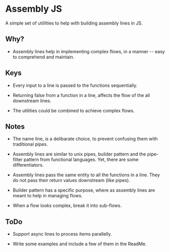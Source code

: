# Assembly JS

  A simple set of utililties to help with building assembly lines in JS.

## Why?

* Assembly lines help in implementing complex flows, in a manner -- easy to comprehend and maintain.

## Keys

* Every input to a line is passed to the functions sequentially.

* Returning false from a function in a line, affects the flow of the all downstream lines.

* The utilities could be combined to achieve complex flows.

## Notes

* The name line, is a delibarate choice, to prevent confusing them with traditional pipes.

* Assembly lines are similar to unix pipes, builder pattern and the pipe-filter pattern from functional languages. Yet, there are some differentiators.

* Assembly lines pass the same entity to all the functions in a line. They do not pass their return values downstream (like pipes).

* Builder pattern has a specific purpose, where as assembly lines are meant to help in managing flows.

* When a flow looks complex, break it into sub-flows.

## ToDo

* Support async lines to process items parallelly.

* Write some examples and include a few of them in the ReadMe.
